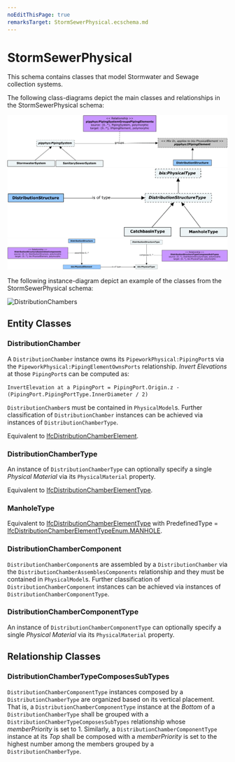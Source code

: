 ```yaml
---
noEditThisPage: true
remarksTarget: StormSewerPhysical.ecschema.md
---
```


# StormSewerPhysical

This schema contains classes that model Stormwater and Sewage collection systems.

The following class-diagrams depict the main classes and relationships in the StormSewerPhysical schema:

![System classes](./media/StormSewerPhysical-system_classes.png)
![Flow-Element classes](./media/StormSewerPhysical-flow_classes.png)
![TypeDef classes](./media/StormSewerPhysical-typedef_classes.png)

The following instance-diagram depict an example of the classes from the StormSewerPhysical schema:

![DistributionChambers](./media/StormSewerPhysical-distributionchamber_instances.png)

## Entity Classes

### DistributionChamber

A `DistributionChamber` instance owns its `PipeworkPhysical:PipingPort`s via the `PipeworkPhysical:PipingElementOwnsPorts` relationship. _Invert Elevations_ at those `PipingPort`s can be computed as:

```
InvertElevation at a PipingPort = PipingPort.Origin.z - (PipingPort.PipingPortType.InnerDiameter / 2)
```

`DistributionChamber`s must be contained in `PhysicalModel`s. Further classification of `DistributionChamber` instances can be achieved via instances of `DistributionChamberType`.

Equivalent to [IfcDistributionChamberElement](https://standards.buildingsmart.org/IFC/RELEASE/IFC4_3/HTML/lexical/IfcDistributionChamberElement.htm).

### DistributionChamberType

An instance of `DistributionChamberType` can optionally specify a single *Physical Material* via its `PhysicalMaterial` property.

Equivalent to [IfcDistributionChamberElementType](https://standards.buildingsmart.org/IFC/RELEASE/IFC4_3/HTML/lexical/IfcDistributionChamberElementType.htm).

### ManholeType

Equivalent to [IfcDistributionChamberElementType](https://standards.buildingsmart.org/IFC/RELEASE/IFC4_3/HTML/lexical/IfcDistributionChamberElementType.htm) with PredefinedType = [IfcDistributionChamberElementTypeEnum.MANHOLE](https://standards.buildingsmart.org/IFC/RELEASE/IFC4_3/HTML/lexical/IfcDistributionChamberElementTypeEnum.htm).

### DistributionChamberComponent

`DistributionChamberComponent`s are assembled by a `DistributionChamber` via the `DistributionChamberAssemblesComponents` relationship and they must be contained in `PhysicalModel`s. Further classification of `DistributionChamberComponent` instances can be achieved via instances of `DistributionChamberComponentType`.

### DistributionChamberComponentType

An instance of `DistributionChamberComponentType` can optionally specify a single *Physical Material* via its `PhysicalMaterial` property.

## Relationship Classes

### DistributionChamberTypeComposesSubTypes

`DistributionChamberComponentType` instances composed by a `DistributionChamberType` are organized based on its vertical placement. That is, a `DistributionChamberComponentType` instance at the *Bottom* of a `DistributionChamberType` shall be grouped with a `DistributionChamberTypeComposesSubTypes` relationship whose _memberPriority_ is set to 1. Similarly, a `DistributionChamberComponentType` instance at its *Top* shall be composed with a _memberPriority_ is set to the highest number among the members grouped by a `DistributionChamberType`.